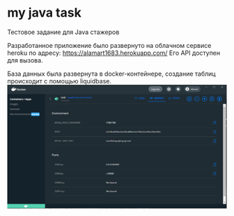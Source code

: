 # my java task
Тестовое задание для Java стажеров

Разработанное приложение было развернуто на облачном  сервисе heroku 
по адресу: https://alamart1683.herokuapp.com/ 
Его API доступен для вызова.  

База данных была развернута в docker-контейнере, 
создание таблиц происходит с помощью liquidbase.
![img.png](img.png)
